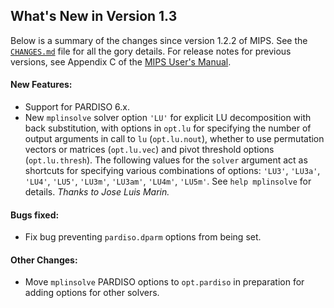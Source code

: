 What's New in Version 1.3
-------------------------

Below is a summary of the changes since version 1.2.2 of MIPS. See the
[`CHANGES.md`][1] file for all the gory details. For release notes for
previous versions, see Appendix C of the [MIPS User's Manual][2].

#### New Features:
  - Support for PARDISO 6.x.
  - New `mplinsolve` solver option `'LU'` for explicit LU decomposition
    with back substitution, with options in `opt.lu` for specifying the
    number of output arguments in call to `lu` (`opt.lu.nout`), whether
    to use permutation vectors or matrices (`opt.lu.vec`) and pivot
    threshold options (`opt.lu.thresh`). The following values for the
    `solver` argument act as shortcuts for specifying various
    combinations of options: `'LU3'`, `'LU3a'`, `'LU4'`, `'LU5'`,
    `'LU3m'`, `'LU3am'`, `'LU4m'`, `'LU5m'`.
    See `help mplinsolve` for details.
    *Thanks to Jose Luis Marin.*

#### Bugs fixed:
  - Fix bug preventing `pardiso.dparm` options from being set.

#### Other Changes:
  - Move `mplinsolve` PARDISO options to `opt.pardiso` in preparation
    for adding options for other solvers.


[1]: ../../CHANGES.md
[2]: ../MIPS-manual.pdf
